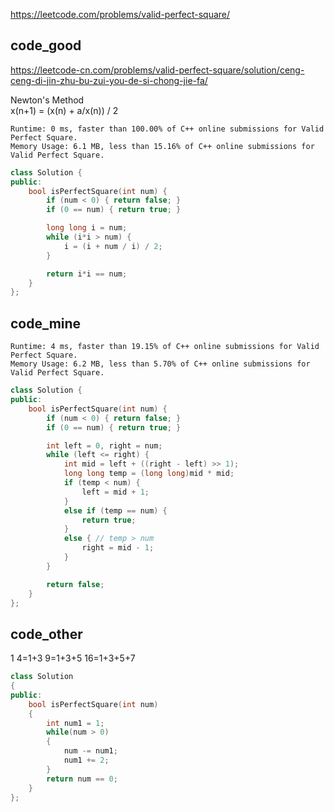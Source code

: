 
https://leetcode.com/problems/valid-perfect-square/


## code_good
https://leetcode-cn.com/problems/valid-perfect-square/solution/ceng-ceng-di-jin-zhu-bu-zui-you-de-si-chong-jie-fa/  

Newton's Method  
x(n+1) = (x(n) + a/x(n)) / 2

```
Runtime: 0 ms, faster than 100.00% of C++ online submissions for Valid Perfect Square.
Memory Usage: 6.1 MB, less than 15.16% of C++ online submissions for Valid Perfect Square.
```

```cpp
class Solution {
public:
    bool isPerfectSquare(int num) {
        if (num < 0) { return false; }
        if (0 == num) { return true; }

        long long i = num;
        while (i*i > num) {
            i = (i + num / i) / 2;
        }

        return i*i == num;
    }
};
```

## code_mine

```
Runtime: 4 ms, faster than 19.15% of C++ online submissions for Valid Perfect Square.
Memory Usage: 6.2 MB, less than 5.70% of C++ online submissions for Valid Perfect Square.
```

```cpp
class Solution {
public:
    bool isPerfectSquare(int num) {
        if (num < 0) { return false; }
        if (0 == num) { return true; }

        int left = 0, right = num;
        while (left <= right) {
            int mid = left + ((right - left) >> 1);
            long long temp = (long long)mid * mid;
            if (temp < num) {
                left = mid + 1;
            }
            else if (temp == num) {
                return true;
            }
            else { // temp > num
                right = mid - 1;
            }
        }

        return false;
    }
};
```

## code_other

1 4=1+3 9=1+3+5 16=1+3+5+7


```cpp
class Solution 
{
public:
    bool isPerfectSquare(int num) 
    {
        int num1 = 1;
        while(num > 0) 
        {
            num -= num1;
            num1 += 2;
        }
        return num == 0;
    }
};
```

